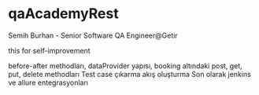# qaAcademyRest

Semih Burhan - Senior Software QA Engineer@Getir

this for self-improvement

before-after methodları,
dataProvider yapısı,
booking altındaki post, get, put, delete methodları
Test case çıkarma
akış oluşturma
Son olarak jenkins ve allure entegrasyonları

